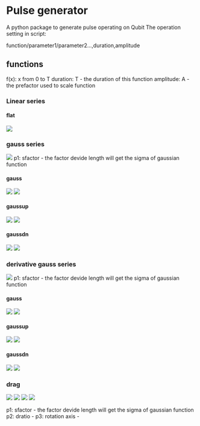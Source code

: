 # Pulse generator
A python package to generate pulse operating on Qubit 
The operation setting in script:

function/parameter1/parameter2...,duration,amplitude
## functions
f(x): x from 0 to T
duration: T - the duration of this function
amplitude: A - the prefactor used to scale function 
### Linear series
#### flat
<img src="https://render.githubusercontent.com/render/math?math=f(x)=A">

### gauss series
<img src="https://render.githubusercontent.com/render/math?math=f(x) = Ae^{-\frac{1}{2}(\frac{(x-x_0)}{\sigma}^2) }">
p1: sfactor - the factor devide length will get the sigma of gaussian function

####  gauss

<img src="https://render.githubusercontent.com/render/math?math=\sigma = \frac{T}{sfactor}">
<img src="https://render.githubusercontent.com/render/math?math=x_0 = \frac{T}{2}">

#### gaussup

<img src="https://render.githubusercontent.com/render/math?math=\sigma = \frac{2T}{sfactor}">
<img src="https://render.githubusercontent.com/render/math?math=x_0 = T">

#### gaussdn

<img src="https://render.githubusercontent.com/render/math?math=\sigma = \frac{2T}{sfactor}">
<img src="https://render.githubusercontent.com/render/math?math=x_0 = 0">


### derivative gauss series
<img src="https://render.githubusercontent.com/render/math?math=f(x) = \frac{A}{\sigma^2}(x-x0)e^{-\frac{1}{2}(\frac{(x-x_0)}{\sigma}^2) }">
p1: sfactor - the factor devide length will get the sigma of gaussian function

#### gauss

<img src="https://render.githubusercontent.com/render/math?math=\sigma = \frac{T}{sfactor}">
<img src="https://render.githubusercontent.com/render/math?math=x_0 = \frac{T}{2}">

#### gaussup

<img src="https://render.githubusercontent.com/render/math?math=\sigma = \frac{2T}{sfactor}">
<img src="https://render.githubusercontent.com/render/math?math=x_0 = T">

#### gaussdn

<img src="https://render.githubusercontent.com/render/math?math=\sigma = \frac{2T}{sfactor}">
<img src="https://render.githubusercontent.com/render/math?math=x_0 = 0">


### drag
<img src="https://render.githubusercontent.com/render/math?math=f(x) = e^{i\theta }Ae^{-\frac{1}{2}(\frac{(x-x_0)}{\sigma}^2)+i\frac{B}{\sigma^2}(x-x0)e^{-\frac{1}{2}(\frac{(x-x_0)}{\sigma}^2) }">
<img src="https://render.githubusercontent.com/render/math?math=\sigma = \frac{T}{sfactor}">
<img src="https://render.githubusercontent.com/render/math?math=x_0 = \frac{T}{2}">
<img src="https://render.githubusercontent.com/render/math?math=B = A\time ">

p1: sfactor - the factor devide length will get the sigma of gaussian function
p2: dratio - 
p3: rotation axis - 
